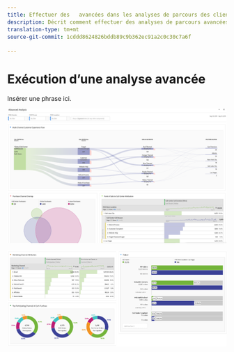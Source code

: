 ```yaml
---
title: Effectuer des   avancées dans les analyses de parcours des clients
description: Décrit comment effectuer des analyses de parcours avancées  des dans Workspace.
translation-type: tm+mt
source-git-commit: 1cddd8624826bddb89c9b362ec91a2c0c30c7a6f

---
```



# Exécution d’une analyse avancée

Insérer une phrase ici.

![Capture d&#39;écran de Workspace 1](assets/cja-adv-analysis1.png)

![Capture d&#39;écran 2 de Workspace](assets/cja-adv-analysis2.png)
